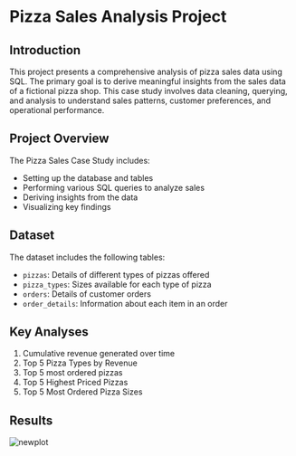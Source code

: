 # Pizza Sales Analysis Project

## Introduction
This project presents a comprehensive analysis of pizza sales data using SQL. The primary goal is to derive meaningful insights from the sales data of a fictional pizza shop. This case study involves data cleaning, querying, and analysis to understand sales patterns, customer preferences, and operational performance.

## Project Overview
The Pizza Sales Case Study includes:
- Setting up the database and tables
- Performing various SQL queries to analyze sales
- Deriving insights from the data
- Visualizing key findings

## Dataset
The dataset includes the following tables:
- `pizzas`: Details of different types of pizzas offered
- `pizza_types`: Sizes available for each type of pizza
- `orders`: Details of customer orders
- `order_details`: Information about each item in an order

## Key Analyses
1. Cumulative revenue generated over time
2. Top 5 Pizza Types by Revenue
3. Top 5 most ordered pizzas
4. Top 5 Highest Priced Pizzas
5. Top 5 Most Ordered Pizza Sizes




## Results
![newplot](https://github.com/user-attachments/assets/235fd07b-3636-4f44-bc8b-509c3db7539e)


